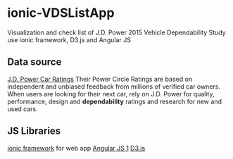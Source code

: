 # ionic-VDSListApp
Visualization and check list of J.D. Power 2015 Vehicle Dependability Study use ionic framework, D3.js and Angular JS

## Data source
[J.D. Power Car Ratings](http://www.jdpower.com/cars/ratings-and-awards)
Their Power Circle Ratings are based on independent and unbiased feedback from millions of verified car owners. When users are looking for their next car, rely on J.D. Power for quality, performance, design and **dependability** ratings and research for new and used cars.

## JS Libraries
[ionic framework](http://ionicframework.com/) for web app
[Angular JS 1](https://angularjs.org/)
[D3.js](http://d3js.org/)
